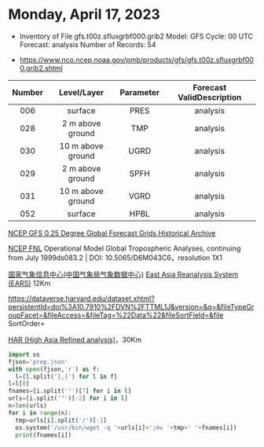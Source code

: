 # Monday, April 17, 2023

- Inventory of File gfs.t00z.sfluxgrbf000.grib2
Model:	GFS
Cycle:	00 UTC
Forecast:	analysis
Number of Records:	54

- https://www.nco.ncep.noaa.gov/pmb/products/gfs/gfs.t00z.sfluxgrbf000.grib2.shtml

Number|Level/Layer|Parameter|Forecast ValidDescription
:-:|:-:|:-:|:-:
006|surface|PRES|analysis|Pressure [Pa]
028|2 m above ground|TMP|analysis|Temperature [K]
030|10 m above ground|UGRD|analysis|U-Component of Wind [m/s]
029|2 m above ground|SPFH|analysis|Specific Humidity [kg/kg]
031|10 m above ground|VGRD|analysis|V-Component of Wind [m/s]
052|surface|HPBL|analysis|Planetary Boundary Layer Height [m]

[NCEP GFS 0.25 Degree Global Forecast Grids Historical Archive](https://rda.ucar.edu/datasets/ds084.1/)

[NCEP FNL](https://rda.ucar.edu/datasets/ds083.2/dataaccess/)  Operational Model Global Tropospheric Analyses, continuing from July 1999ds083.2 | DOI: 10.5065/D6M043C6，resolution 1X1

[国家气象信息中心(中国气象局气象数据中心)](http://data.cma.cn/)
[East Asia Reanalysis System (EARS)](https://zenodo.org/record/7404918#.ZDziHnbP1PY) 12Km

https://dataverse.harvard.edu/dataset.xhtml?persistentId=doi%3A10.7910%2FDVN%2FTTML1J&version=&q=&fileTypeGroupFacet=&fileAccess=&fileTag=%22Data%22&fileSortField=&file  SortOrder=

[HAR (High Asia Refined analysis)](https://esdynamics.geo.uni-tuebingen.de/wiki/index.php/modeling/66-har-high-asia-refined-analysis)，30Km

```python
import os
fjson='prep.json'
with open(fjson,'r') as f:
  l=[l.split('},{') for l in f]
l=l[0]
fnames=[i.split('"')[7] for i in l]
urls=[i.split('"')[-2] for i in l]
n=len(urls)
for i in range(n):
  tmp=urls[i].split('/')[-1]
  os.system('/usr/bin/wget -q '+urls[i]+';mv '+tmp+' '+fnames[i])
  print(fnames[i])
```